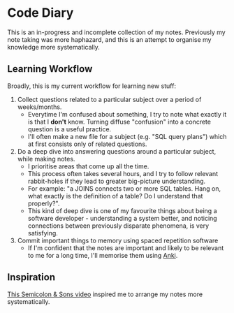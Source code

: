 # Code Diary

This is an in-progress and incomplete collection of my notes. Previously my note taking was more haphazard, and this is an attempt to organise my knowledge more systematically.

## Learning Workflow
Broadly, this is my current workflow for learning new stuff:

1. Collect questions related to a particular subject over a period of weeks/months.
   - Everytime I'm confused about something, I try to note what exactly it is that I **don't** know. Turning diffuse "confusion" into a concrete question is a useful practice.
   - I'll often make a new file for a subject (e.g. "SQL query plans") which at first consists only of related questions.
1. Do a deep dive into answering questions around a particular subject, while making notes.
   - I prioritise areas that come up all the time.
   - This process often takes several hours, and I try to follow relevant rabbit-holes if they lead to greater big-picture understanding.
   - For example: "a JOINS connects two or more SQL tables. Hang on, what exactly is the definition of a table? Do I understand that properly?".
   - This kind of deep dive is one of my favourite things about being a software developer - understanding a system better, and noticing connections between previously disparate phenomena, is very satisfying.
1. Commit important things to memory using spaced repetition software 
   - If I'm confident that the notes are important and likely to be relevant to me for a long time, I'll memorise them using [Anki](https://apps.ankiweb.net/).

## Inspiration

[This Semicolon & Sons video](https://www.youtube.com/watch?v=tarmCEHfGa0&ab_channel=Semicolon%26Sons) inspired me to arrange my notes more systematically.
